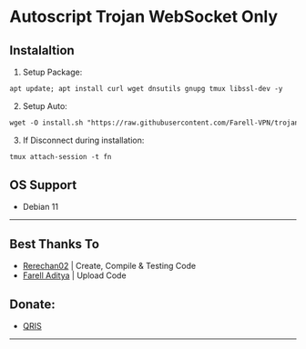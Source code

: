 # Autoscript Trojan WebSocket Only

## **Instalaltion**

1. Setup Package:
```html
apt update; apt install curl wget dnsutils gnupg tmux libssl-dev -y
```

2. Setup Auto:
```html
wget -O install.sh "https://raw.githubusercontent.com/Farell-VPN/trojan/main/install.sh"; chmod +x install.sh; tmux new -s fn "./install.sh"
```

3. If Disconnect during installation:
```html
tmux attach-session -t fn
```

## **OS Support**
- Debian 11
---

## Best Thanks To
- [Rerechan02](https://t.me/Rerechan02) | Create, Compile & Testing Code
- [Farell Aditya](https://github.com/farelvpn) | Upload Code

## Donate:
- [QRIS](https://t.me/fn_project/245)
---
